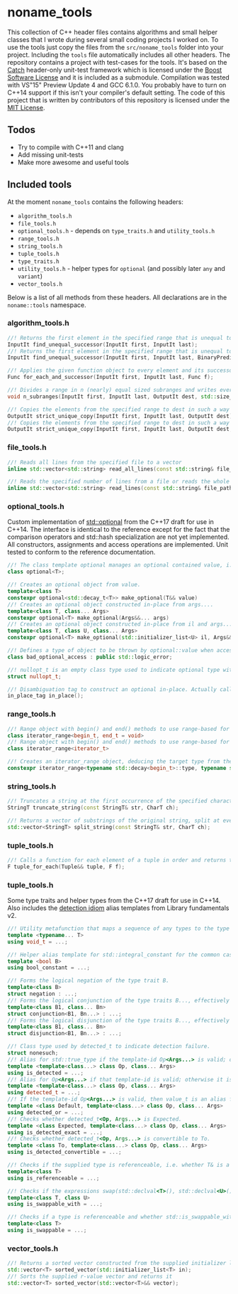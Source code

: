 # noname_tools

This collection of C++ header files contains algorithms and small helper classes that I wrote during several small coding projects I worked on. To use the tools just copy the files from the `src/noname_tools` folder into your project. Including the `tools` file automatically includes all other headers. The repository contains a project with test-cases for the tools. It's based on 
the [Catch](https://github.com/philsquared/Catch) header-only unit-test framework which is licensed under the [Boost Software License](https://github.com/philsquared/Catch/blob/master/LICENSE_1_0.txt) and it is included as a submodule. Compilation was tested with VS"15" Preview Update 4 and GCC 6.1.0. You probably have to turn on C++14 support if this isn't your compiler's default setting. The code of this project that is written by contributors of this repository is licensed under the [MIT License](https://github.com/w1th0utnam3/noname_tools/blob/master/LICENSE). 

## Todos

- Try to compile with C++11 and clang
- Add missing unit-tests
- Make more awesome and useful tools

## Included tools

At the moment `noname_tools` contains the following headers:

- `algorithm_tools.h`
- `file_tools.h`
- `optional_tools.h` - depends on `type_traits.h` and `utility_tools.h`
- `range_tools.h`
- `string_tools.h`
- `tuple_tools.h`
- `type_traits.h`
- `utility_tools.h` - helper types for `optional` (and possibly later `any` and `variant`)
- `vector_tools.h`

Below is a list of all methods from these headers. All declarations are in the `noname::tools` namespace.

### algorithm_tools.h

```c++
//! Returns the first element in the specified range that is unequal to its predecessor, uses not-equal (!=) operator for comparison
InputIt find_unequal_successor(InputIt first, InputIt last);
//! Returns the first element in the specified range that is unequal to its predecessor, uses p to compare two elements for inequality
InputIt find_unequal_successor(InputIt first, InputIt last, BinaryPredicate p);

//! Applies the given function object to every element and its successor, returns copy/move of functor
Func for_each_and_successor(InputIt first, InputIt last, Func f);

//! Divides a range in n (nearly) equal sized subranges and writes every subrange's begin- and end-iterator into dest without duplicates (i.e. dest will have n+1 entries)
void n_subranges(InputIt first, InputIt last, OutputIt dest, std::size_t n);

//! Copies the elements from the specified range to dest in such a way that all groups of consecutive equal objects are omitted, uses equal operator for comparison
OutputIt strict_unique_copy(InputIt first, InputIt last, OutputIt dest);
//! Copies the elements from the specified range to dest in such a way that all groups of consecutive equal objects are omitted, uses p to compare elements for equality
OutputIt strict_unique_copy(InputIt first, InputIt last, OutputIt dest, BinaryPredicate p);
```

### file_tools.h

```c++
//! Reads all lines from the specified file to a vector
inline std::vector<std::string> read_all_lines(const std::string& file_path);

//! Reads the specified number of lines from a file or reads the whole file if number of lines is zero
inline std::vector<std::string> read_lines(const std::string& file_path, size_t number_of_lines = 0);
```

### optional_tools.h

Custom implementation of [std::optional](http://en.cppreference.com/w/cpp/utility/optional) from the C++17 draft for use in C++14. The interface is identical to the reference except for the fact that the comparison operators and std::hash specialization are not yet implemented. All constructors, assignments and access operations are implemented. Unit tested to conform to the reference documentation.
```c++
//! The class template optional manages an optional contained value, i.e. a value that may or may not be present.
class optional<T>;

//! Creates an optional object from value.
template<class T>
constexpr optional<std::decay_t<T>> make_optional(T&& value)
//! Creates an optional object constructed in-place from args....
template<class T, class... Args>
constexpr optional<T> make_optional(Args&&... args)
//! Creates an optional object constructed in-place from il and args....
template<class T, class U, class... Args>
constexpr optional<T> make_optional(std::initializer_list<U> il, Args&&... args)

//! Defines a type of object to be thrown by optional::value when accessing an optional object that does not contain a value.
class bad_optional_access : public std::logic_error;

//! nullopt_t is an empty class type used to indicate optional type with uninitialized state.
struct nullopt_t;

//! Disambiguation tag to construct an optional in-place. Actually calling any of the in_place functions results in undefined behavior.
in_place_tag in_place();
```

### range_tools.h

```c++
//! Range object with begin() and end() methods to use range-based for loops with any pair of iterators, sentinel version (begin and end may be of different type)
class iterator_range<begin_t, end_t = void>
//! Range object with begin() and end() methods to use range-based for loops with any pair of iterators
class iterator_range<iterator_t>

//! Creates an iterator_range object, deducing the target type from the types of arguments
constexpr iterator_range<typename std::decay<begin_t>::type, typename std::decay<end_t>::type> make_range(begin_t&& begin, end_t&& end);
```

### string_tools.h

```c++
//! Truncates a string at the first occurrence of the specified character or returns the full string if the character was not found
StringT truncate_string(const StringT& str, CharT ch);

//! Returns a vector of substrings of the original string, split at every occurrence of the specified character
std::vector<StringT> split_string(const StringT& str, CharT ch);
```

### tuple_tools.h

```c++
//! Calls a function for each element of a tuple in order and returns the function
F tuple_for_each(Tuple&& tuple, F f);
```

### tuple_tools.h

Some type traits and helper types from the C++17 draft for use in C++14. Also includes the [detection idiom](http://en.cppreference.com/w/cpp/experimental/is_detected) alias templates from Library fundamentals v2.
```c++
//! Utility metafunction that maps a sequence of any types to the type void
template <typename... T>
using void_t = ...;

//! Helper alias template for std::integral_constant for the common case where T is bool.
template <bool B>
using bool_constant = ...;

//! Forms the logical negation of the type trait B.
template<class B>
struct negation : ...;
//! Forms the logical conjunction of the type traits B..., effectively performing a logical AND on the sequence of traits.
template<class B1, class... Bn>
struct conjunction<B1, Bn...> : ...;
//! Forms the logical disjunction of the type traits B..., effectively performing a logical or on the sequence of traits.
template<class B1, class... Bn>
struct disjunction<B1, Bn...> : ...;

//! Class type used by detected_t to indicate detection failure. 
struct nonesuch;
//! Alias for std::true_type if the template-id Op<Args...> is valid; otherwise it is an alias for std::false_type. 
template <template<class...> class Op, class... Args>
using is_detected = ...;
//! Alias for Op<Args...> if that template-id is valid; otherwise it is an alias for the class nonesuch. 
template <template<class...> class Op, class... Args>
using detected_t = ...;
//! If the template-id Op<Args...> is valid, then value_t is an alias for std::true_type, and type is an alias for Op<Args...>; Otherwise, value_t is an alias for std::false_type and type is an alias for Default.
template <class Default, template<class...> class Op, class... Args>
using detected_or = ...;
//! Checks whether detected_t<Op, Args...> is Expected.  
template <class Expected, template<class...> class Op, class... Args>
using is_detected_exact = ...;
//! Checks whether detected_t<Op, Args...> is convertible to To.
template <class To, template<class...> class Op, class... Args>
using is_detected_convertible = ...;

//! Checks if the supplied type is referenceable, i.e. whether T& is a well-formed type
template<class T>
using is_referenceable = ...;

//! Checks if the expressions swap(std::declval<T>(), std::declval<U>()) and swap(std::declval<U>(), std::declval<T>()) are both well formed after "using std::swap"
template<class T, class U>
using is_swappable_with = ...;

//! Checks if a type is referenceable and whether std::is_swappable_with<T&, T&>::value is true
template<class T>
using is_swappable = ...;
```

### vector_tools.h

```c++
//! Returns a sorted vector constructed from the supplied initializer list
std::vector<T> sorted_vector(std::initializer_list<T> in);
//! Sorts the supplied r-value vector and returns it
std::vector<T> sorted_vector(std::vector<T>&& vector);
```
